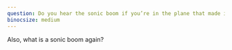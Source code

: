 ```yaml
---
question: Do you hear the sonic boom if you’re in the plane that made it happen?
binocsize: medium
---
```


Also, what is a sonic boom again?
